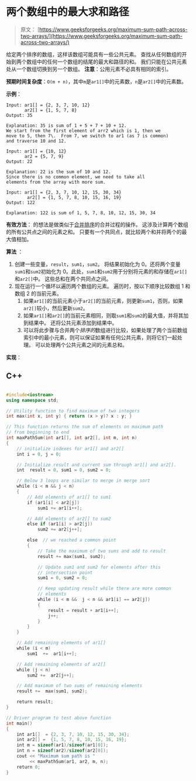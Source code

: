 # 两个数组中的最大求和路径

> 原文： [https://www.geeksforgeeks.org/maximum-sum-path-across-two-arrays/](https://www.geeksforgeeks.org/maximum-sum-path-across-two-arrays/)

给定两个排序的数组，这样该数组可能具有一些公共元素。 查找从任何数组的开始到两个数组中的任何一个数组的结尾的最大和路径的和。 我们只能在公共元素处从一个数组切换到另一个数组。
**注意**：公用元素不必具有相同的索引。

**预期时间复杂度**：`O(m + n)`，其中`m`是`ar1[]`中的元素数，`n`是`ar2[]`中的元素数。

**示例**：

```
Input: ar1[] = {2, 3, 7, 10, 12}
       ar2[] = {1, 5, 7, 8}
Output: 35

Explanation: 35 is sum of 1 + 5 + 7 + 10 + 12.
We start from the first element of arr2 which is 1, then we
move to 5, then 7\.  From 7, we switch to ar1 (as 7 is common)
and traverse 10 and 12.

Input: ar1[] = {10, 12}
       ar2 = {5, 7, 9}
Output: 22

Explanation: 22 is the sum of 10 and 12.
Since there is no common element, we need to take all 
elements from the array with more sum.

Input: ar1[] = {2, 3, 7, 10, 12, 15, 30, 34}
        ar2[] = {1, 5, 7, 8, 10, 15, 16, 19}
Output: 122

Explanation: 122 is sum of 1, 5, 7, 8, 10, 12, 15, 30, 34

```



**有效方法**： 的想法是做类似于[合并排序](http://geeksquiz.com/merge-sort/)的合并过程的操作。 这涉及计算两个数组的所有公共点之间的元素之和。 只要有一个共同点，就比较两个和并将两个的最大值相加。

**算法** ：

1.  创建一些变量，`result`，`sum1`，`sum2`。 将结果初始化为 0。还将两个变量`sum1`和`sum2`初始化为 0。此处，`sum1`和`sum2`用于分别将元素的和存储在`ar1[]`和`ar2[]`中。 这些总和在两个共同点之间。
2.  现在运行一个循环以遍历两个数组的元素。 遍历时，按以下顺序比较数组 1 和数组 2 的当前元素。
    1.  如果`ar1[]`的当前元素小于`ar2[]`的当前元素，则更新`sum1`，否则，如果`ar2[]`较小，然后更新`sum2`。
    2.  如果`ar1[]`和`ar2[]`的当前元素相同，则取`sum1`和`sum2`的最大值，并将其加到结果中。 还将公共元素添加到结果中。
    3.  可以将此步骤与合并两个*排序的*数组进行比较，如果处理了两个当前数组索引中的最小元素，则可以保证如果有任何公共元素，则将它们一起处理。 可以处理两个公共元素之间的元素总和。

**实现**：

## C++ 

```cpp

#include<iostream> 
using namespace std; 

// Utility function to find maximum of two integers 
int max(int x, int y) { return (x > y)? x : y; } 

// This function returns the sum of elements on maximum path 
// from beginning to end 
int maxPathSum(int ar1[], int ar2[], int m, int n) 
{ 
    // initialize indexes for ar1[] and ar2[] 
    int i = 0, j = 0; 

    // Initialize result and current sum through ar1[] and ar2[]. 
    int  result = 0, sum1 = 0, sum2 = 0; 

    // Below 3 loops are similar to merge in merge sort 
    while (i < m && j < n) 
    { 
        // Add elements of ar1[] to sum1 
        if (ar1[i] < ar2[j]) 
            sum1 += ar1[i++]; 

        // Add elements of ar2[] to sum2 
        else if (ar1[i] > ar2[j]) 
            sum2 += ar2[j++]; 

        else  // we reached a common point 
        { 
            // Take the maximum of two sums and add to result 
            result += max(sum1, sum2); 

            // Update sum1 and sum2 for elements after this 
            // intersection point 
            sum1 = 0, sum2 = 0; 

            // Keep updating result while there are more common 
            // elements 
            while (i < m &&  j < n && ar1[i] == ar2[j]) 
            { 
                result = result + ar1[i++]; 
                j++; 
            } 
        } 
    } 

    // Add remaining elements of ar1[] 
    while (i < m) 
        sum1  +=  ar1[i++]; 

    // Add remaining elements of ar2[] 
    while (j < n) 
        sum2 +=  ar2[j++]; 

    // Add maximum of two sums of remaining elements 
    result +=  max(sum1, sum2); 

    return result; 
} 

// Driver program to test above function 
int main() 
{ 
    int ar1[]  = {2, 3, 7, 10, 12, 15, 30, 34}; 
    int ar2[] =  {1, 5, 7, 8, 10, 15, 16, 19}; 
    int m = sizeof(ar1)/sizeof(ar1[0]); 
    int n = sizeof(ar2)/sizeof(ar2[0]); 
    cout << "Maximum sum path is " 
         << maxPathSum(ar1, ar2, m, n); 
    return 0; 
} 

```